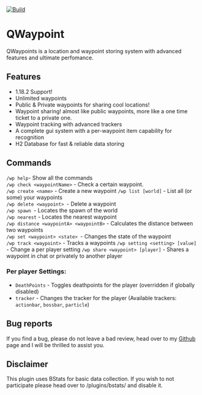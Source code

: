 [![Build](https://github.com/YarinQuapi/Waypoints/actions/workflows/maven-package.yml/badge.svg)](https://github.com/YarinQuapi/Waypoints/actions/workflows/maven-package.yml)

# QWaypoint
QWaypoints is a location and waypoint storing system with advanced features and ultimate perfomance.

## Features
* 1.18.2 Support!
* Unlimited waypoints
* Public & Private waypoints for sharing cool locations!
* Waypoint sharing! almost like public waypoints, more like a one time ticket to a private one.
* Waypoint tracking with advanced trackers
* A complete gui system with a per-waypoint item capability for recognition
* H2 Database for fast & reliable data storing

## Commands
``/wp help``- Show all the commands  
``/wp check <waypointName>`` - Check a certain waypoint.  
``/wp create <name>`` - Create a new waypoint
``/wp list [world]`` - List all (or some) your waypoints  
``/wp delete <waypoint> ``- Delete a waypoint  
``/wp spawn ``- Locates the spawn of the world  
``/wp nearest`` - Locates the nearest waypoint  
``/wp distance <waypointA> <waypointB>`` - Calculates the distance between two waypoints  
``/wp set <waypoint> <state> ``- Changes the state of the waypoint  
``/wp track <waypoint>`` - Tracks a waypoints
``/wp setting <setting> [value]`` - Change a per player setting
``/wp share <waypoint> [player]`` - Shares a waypoint in chat or privately to another player

### Per player Settings:
* ``DeathPoints`` - Toggles deathpoints for the player (overridden if globally disabled)
* ``tracker`` - Changes the tracker for the player (Available trackers: `actionbar`, `bossbar`, `particle`)

## Bug reports
If you find a bug, please do not leave a bad review, head over to my [Github](https://github.com/YarinQuapi/Waypoints/issues) page and I will be thrilled to assist you.

## Disclaimer
This plugin uses BStats for basic data collection. If you wish to not participate please head over to /plugins/bstats/ and disable it.
